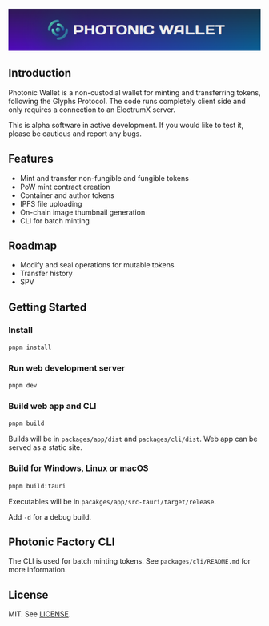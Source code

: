 <p align="center">
  <img src="./splash.png">
</p>

## Introduction

Photonic Wallet is a non-custodial wallet for minting and transferring tokens, following the Glyphs Protocol. The code runs completely client side and only requires a connection to an ElectrumX server.

This is alpha software in active development. If you would like to test it, please be cautious and report any bugs.

## Features

- Mint and transfer non-fungible and fungible tokens
- PoW mint contract creation
- Container and author tokens
- IPFS file uploading
- On-chain image thumbnail generation
- CLI for batch minting

## Roadmap

- Modify and seal operations for mutable tokens
- Transfer history
- SPV

## Getting Started

### Install

```bash
pnpm install
```

### Run web development server

```bash
pnpm dev
```

### Build web app and CLI

```bash
pnpm build
```

Builds will be in `packages/app/dist` and `packages/cli/dist`. Web app can be served as a static site.

### Build for Windows, Linux or macOS

```bash
pnpm build:tauri
```

Executables will be in `pacakges/app/src-tauri/target/release`.

Add `-d` for a debug build.

## Photonic Factory CLI

The CLI is used for batch minting tokens. See `packages/cli/README.md` for more information.

## License

MIT. See [LICENSE](LICENSE).
